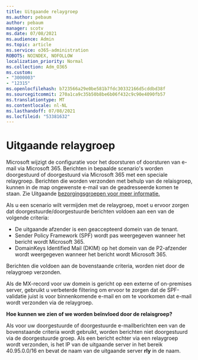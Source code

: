 ```yaml
---
title: Uitgaande relaygroep
ms.author: pebaum
author: pebaum
manager: scotv
ms.date: 07/08/2021
ms.audience: Admin
ms.topic: article
ms.service: o365-administration
ROBOTS: NOINDEX, NOFOLLOW
localization_priority: Normal
ms.collection: Adm_O365
ms.custom:
- "3000003"
- "12315"
ms.openlocfilehash: b723566a29e0be581b7fdc30332166d5cddbd38f
ms.sourcegitcommit: 270a1ca9c35b50b8be6b06f432c9c90e4090fb57
ms.translationtype: MT
ms.contentlocale: nl-NL
ms.lasthandoff: 07/08/2021
ms.locfileid: "53381632"
---
```

# <a name="outbound-relay-pool"></a>Uitgaande relaygroep

Microsoft wijzigt de configuratie voor het doorsturen of doorsturen van e-mail via Microsoft 365. Berichten in bepaalde scenario's worden doorgestuurd of doorgestuurd via Microsoft 365 met een speciale relaygroep. Berichten die worden verzonden met behulp van de relaisgroep, kunnen in de map ongewenste e-mail van de geadresseerde komen te staan. Zie Uitgaande [bezorgingsgroepen voor meer informatie.](/microsoft-365/security/office-365-security/high-risk-delivery-pool-for-outbound-messages#relay-pool)

Als u een scenario wilt vermijden met de relaygroep, moet u ervoor zorgen dat doorgestuurde/doorgestuurde berichten voldoen aan een van de volgende criteria:

- De uitgaande afzender is een geaccepteerd domein van de tenant.
- Sender Policy Framework (SPF) wordt pas weergegeven wanneer het bericht wordt Microsoft 365.
- DomainKeys Identified Mail (DKIM) op het domein van de P2-afzender wordt weergegeven wanneer het bericht wordt Microsoft 365.
 
Berichten die voldoen aan de bovenstaande criteria, worden niet door de relaygroep verzonden.

Als de MX-record voor uw domein is gericht op een externe of on-premises server, gebruikt u verbeterde filtering om ervoor te zorgen dat de SPF-validatie juist is voor binnenkomende e-mail en om te voorkomen dat e-mail wordt verzonden via de relaygroep.

**Hoe kunnen we zien of we worden beïnvloed door de relaisgroep?**

Als voor uw doorgestuurde of doorgestuurde e-mailberichten een van de bovenstaande criteria wordt gebruikt, worden berichten niet doorgestuurd via de doorgestuurde groep. Als een bericht echter via een relaygroep wordt verzonden, is het IP van de uitgaande server in het bereik 40.95.0.0/16 en bevat de naam van de uitgaande server **rly** in de naam.

